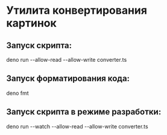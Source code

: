 # Утилита конвертирования картинок

## Запуск скрипта:

deno run --allow-read --allow-write converter.ts

## Запуск форматирования кода:

deno fmt

## Запуск скрипта в режиме разработки:

deno run --watch --allow-read --allow-write converter.ts
